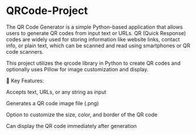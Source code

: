 # QRCode-Project
The QR Code Generator is a simple Python-based application that allows users to generate QR codes from input text or URLs. QR (Quick Response) codes are widely used for storing information like website links, contact info, or plain text, which can be scanned and read using smartphones or QR code scanners.

This project utilizes the qrcode library in Python to create QR codes and optionally uses Pillow for image customization and display.

🔧 Key Features:

Accepts text, URLs, or any string as input

Generates a QR code image file (.png)

Option to customize the size, color, and border of the QR code

Can display the QR code immediately after generation


